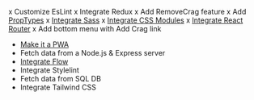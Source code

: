 x Customize EsLint
x Integrate Redux
x Add RemoveCrag feature
x Add [PropTypes](https://codesandbox.io/s/github/reduxjs/redux/tree/master/examples/todos-with-undo)
x [Integrate Sass](https://create-react-app.dev/docs/adding-a-sass-stylesheet)
x [Integrate CSS Modules](https://create-react-app.dev/docs/adding-a-css-modules-stylesheet)
x [Integrate React Router](https://create-react-app.dev/docs/adding-a-router)
x Add bottom menu with Add Crag link

- [Make it a PWA](https://create-react-app.dev/docs/making-a-progressive-web-app)
- Fetch data from a Node.js & Express server
- [Integrate Flow](https://create-react-app.dev/docs/adding-flow)
- Integrate Stylelint
- Fetch data from SQL DB
- Integrate Tailwind CSS
